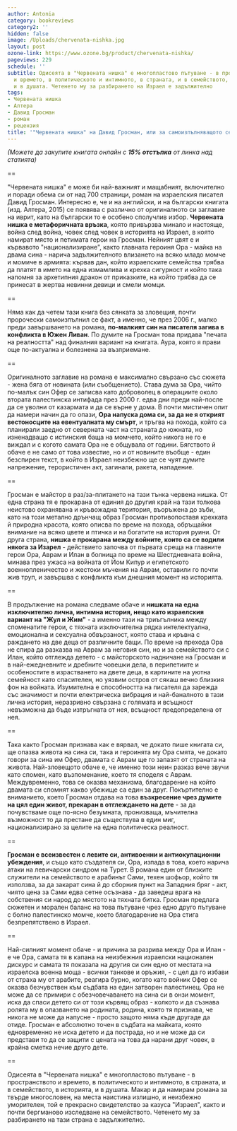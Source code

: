 ```yaml
---
author: Antonia
category: bookreviews
category2: ''
hidden: false
image: /Uploads/chervenata-nishka.jpg
layout: post
ozone-link: https://www.ozone.bg/product/chervenata-nishka/
pageviews: 229
schedule: ''
subtitle: Одисеята в "Червената нишка" е многопластово пътуване - в пространството
  и времето, в политическото и интимното, в страната, и в семейството, в историята,
  и в душата. Четенето му за разбирането на Израел е задължително
tags:
- Червената нишка
- Алтера
- Давид Гросман
- роман
- рецензия
title: '"Червената нишка" на Давид Гросман, или за самоизпълняващото се пророчество '
---
```


*(Можете да закупите книгата онлайн с **15% отстъпка** от линка над статията)* 

\==

"Червената нишка" е може би най-важният и мащабният, включително и поради обема си от над 700 страници, роман на израелския писател Давид Гросман. Интересно е, че и на английски, и на български книгата (изд. Алтера, 2015) се появява с различно от оригиналното си заглавие на иврит, като на български то е особено сполучлив избор. **Червената нишка e метафоричната връзка**, която привързва минало и настояще, война след война, човек след човек в историята на Израел, в която намират място и петимата герои на Гросман. Нейният цвят е и кървавото "национализиране", както главната героиня Ора - майка на двама сина - нарича задължителното влизането на всяко младо момче и момиче в армията: кървав дан, който израелските семейства трябва да платят в името на една измамлива и крехка сигурност и който така напомня за архетипния дракон от приказките, на който трябва да се принесат в жертва невинни девици и смели момци.

\==

Няма как да четем тази книга без сянката за зловещия, почти пророчески самоизпълнил се факт, а именно, че през 2006 г., малко преди завършването на романа, **по-малкият син на писателя загива в конфликта в Южен Ливан**. По думите на Гросман това придава "печата на реалността" над финалния вариант на книгата. Аура, която я прави още по-актуална и болезнена за възприемане.

\==

Оригиналното заглавие на романа е максимално свързано със сюжета - жена бяга от новината (или съобщението). Става дума за Ора, чийто по-малък син Офер се записва като доброволец в операциите около втората палестинска интифада през 2000 г. едва дни преди най-после да се уволни от казармата и да се върне у дома. В почти мистичен опит да намери начин да го опази, **Ора напуска дома си, за да не я открият вестоносците на евентуалната му смърт**, и тръгва на похода, който са планирали заедно от северната част на страната до южната, но изненадващо с истинския баща на момчето, който никога не го е виждал и с когото самата Ора не е общувала от години. Бягството й обаче е не само от това известие, но и от новините въобще - един безспирен текст, в който в Израел неизбежно ще се чуят думите напрежение, терористичен акт, загинали, ракета, нападение.

\==

Гросман е майстор в раз/за-плитането на тази тънка червена нишка. От една страна тя е прокарана от единия до другия край на тази толкова неистово охранявана и кръвожадна територия, въоръжена до зъби, като на този метално дрънчащ образ Гросман противопоставя крехката й природна красота, която описва по време на похода, обръщайки внимание на всяко цвете и птичка и на богатите на история руини. От друга страна, **нишка е прокарана между войните, които са се водили някога за Изарел** - действието започва от първата среща на главните герои Ора, Аврам и Илан в болница по време на Шестдневната война, минава през ужаса на войната от Йом Кипур и египетското военнопленичество и жестоки мъчения на Аврам, оставили го почти жив труп, и завършва с конфликта към днешния момент на историята. 

\==

В продължение на романа следваме обаче и **нишката на една изключително лична, интимна история, нещо като израелския вариант на "Жул и Жим"** - а именно тази на триъгълника между споменатите герои, с тяхната изключителна рядка интелектуална, емоционална и сексуална обвързаност, която става и кръвна с раждането на две деца от различните бащи. По време на прехода Ора не спира да разказва на Аврам за неговия син, но и за семейството си с Илан, който отглежда детето - с майсторското надничане на Гросман и в най-ежедневните и дребните човешки дела, в перипетиите и особеностите в израстването на двете деца, в картините на уютна семейност като спасителен, но уязвим остров от сякаш вечно близкия фон на войната. Изумителна е способността на писателя да зарежда със значимост и почти електрическа вибрация и най-баналното в тази лична история, неразривно свързана с голямата и всъщност невъзможна да бъде изтръгната от нея, всъщност предопределена от нея.  

\==

Така както Гросман признава как е вярвал, че докато пише книгата си, ще опазва живота на сина си, така и героинята му Ора смята, че докато говори за сина им Офер, двамата с Аврам ще го запазят от страната на живота. Най-зловещото обаче е, че именно този неин разказ вече звучи като спомен, като възпоменание, което тя споделя с Аврам. Междувременно, това се оказва механизма, благодарение на който двамата си спомнят какво убежище са един за друг. Покъртително е вниманието, което Гросман отдава на това **възкресение чрез думите на цял един живот, прекаран в отглеждането на дете** - за да почувстваме още по-ясно безумната, пронизваща, мъчителна възможност то да престане да съществува в един миг, национализирано за целите на една политическа реалност. 

\==

**Гросман е всеизвестен с левите си, антивоенни и антиокупационни убеждения**, и също като създателя си, Ора, изпада в това, което нарича атаки на левичарски синдром на Турет. В романа един от близките служители на семейството е арабинът Сами, техен шофьор, който тя използва, за да закарат сина й до сборния пункт на Западния бряг - акт, чиято цена за Сами едва сетне осъзнава - да заведеш врага на собствения си народ до мястото на тяхната битка. Гросман предлага сюжетен и морален баланс на това пътуване чрез едно друго пътуване с болно палестинско момче, което благодарение на Ора стига безпрепятствено в Израел. 

\==

Най-силният момент обаче - и причина за разрива между Ора и Илан - е че Ора, самата тя в капана на неизбежния израелски национален дискурс и самата тя показала на другия си син едно от местата на израелска военна моща - всички танкове и оръжия, - с цел да го избави от страха му от арабите, реагира бурно, когато като войник Офер се оказва безчувствен към съдбата на един затворен палестинец. Ора не може да се примири с обезчовечаването на сина си в онзи момент, иска да спаси детето си от този кървящ образ - колкото и да съзнава ролята му в опазването на родината, родина, която тя признава, че никога не може да напусне - просто защото няма къде другаде да отиде. Гросман е абсолютно точен в съдбата на майката, която едновременно не иска детето и да пострада, но и не може да си представи то да се защити с цената на това да нарани друг човек, в крайна сметка нечие друго дете.

\==

Одисеята в "Червената нишка" е многопластово пътуване - в пространството и времето, в политическото и интимното, в страната, и в семейството, в историята, и в душата. Макар и да намирам романа за твърде многословен, на места наистина излишно, и неизбежно уморителен, той е прекрасно свидетелство за казуса "Израел", както и почти бергманово изследване на семейството. Четенето му за разбирането на тази страна е задължително.